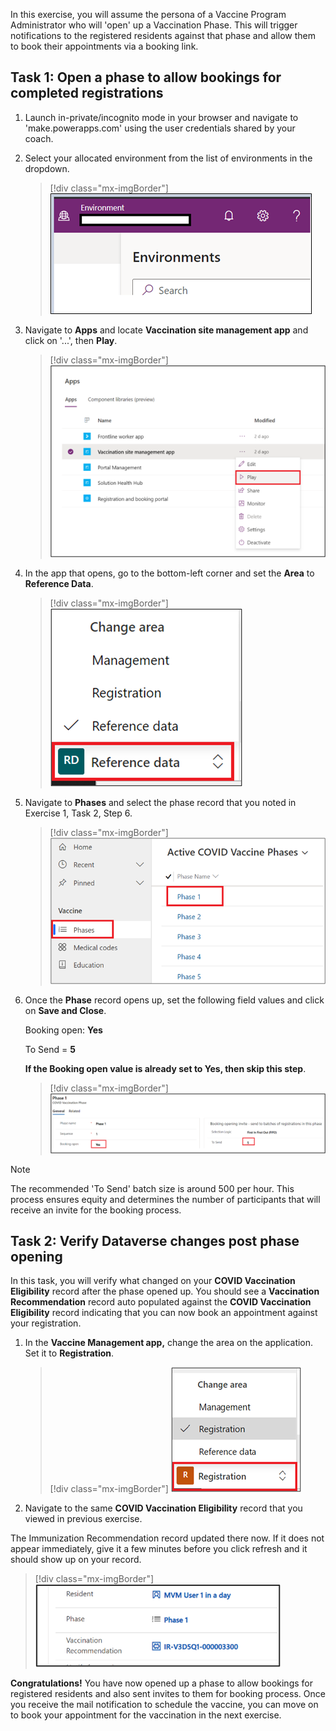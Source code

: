 In this exercise, you will assume the persona of a Vaccine Program Administrator who will 'open' up a Vaccination Phase. This will trigger notifications to the registered residents against that phase and allow them to book their appointments via a booking link.

## Task 1: Open a phase to allow bookings for completed registrations

1.  Launch in-private/incognito mode in your browser and navigate to 'make.powerapps.com' using the user credentials shared by your coach.

1.  Select your allocated environment from the list of environments in the dropdown.

	> [!div class="mx-imgBorder"]
	> [![Screenshot of the environments dropdown list.](../media/environments.png)](../media/environments.png#lightbox)

1.  Navigate to **Apps** and locate **Vaccination site management app** and click on '...', then **Play**.

	> [!div class="mx-imgBorder"]
	> [![Screenshot of the vaccination site management app play feature.](../media/play.png)](../media/play.png#lightbox)

1.  In the app that opens, go to the bottom-left corner and set the **Area** to **Reference Data**.

	> [!div class="mx-imgBorder"]
	> [![Screenshot of the area set to refernce data.](../media/reference-data.png)](../media/reference-data.png#lightbox)

1.  Navigate to **Phases** and select the phase record that you noted in Exercise 1, Task 2, Step 6.

	> [!div class="mx-imgBorder"]
	> [![Screenshot of the active phases list.](../media/phases.png)](../media/phases.png#lightbox)

1.  Once the **Phase** record opens up, set the following field values and click on **Save and Close**.

	Booking open: **Yes**
	
	To Send = **5**

	**If the Booking open value is already set to Yes, then skip this step**.

	> [!div class="mx-imgBorder"]
	> [![Screenshot of the phase record with details populated.](../media/phase-record.png)](../media/phase-record.png#lightbox)

> [!NOTE]
> The recommended 'To Send' batch size is around 500 per hour. This process ensures equity and determines the number of participants that will receive an invite for the booking process.

## Task 2: Verify Dataverse changes post phase opening

In this task, you will verify what changed on your **COVID Vaccination Eligibility** record after the phase opened up. You should see a **Vaccination Recommendation** record auto populated against the **COVID Vaccination Eligibility** record indicating that you can now book an appointment against your registration.

1.  In the **Vaccine Management app,** change the area on the application. Set it to **Registration**.

	> [!div class="mx-imgBorder"]
	> [![Screenshot of the area set to registration.](../media/registration-area.png)](../media/registration-area.png#lightbox)

1.  Navigate to the same **COVID Vaccination Eligibility** record that you viewed in previous exercise.

The Immunization Recommendation record updated there now. If it does not appear immediately, give it a few minutes before you click refresh and it should show up on your record.

> [!div class="mx-imgBorder"]
> [![Screenshot of the covid vaccination eligibility record and the immunization recommendation record.](../media/immunization-record.png)](../media/immunization-record.png#lightbox)

**Congratulations!** You have now opened up a phase to allow bookings for registered residents and also sent invites to them for booking process. Once you receive the mail notification to schedule the vaccine, you can move on to book your appointment for the vaccination in the next exercise.

